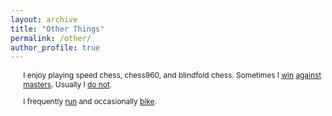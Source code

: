 ```yaml
---
layout: archive
title: "Other Things"
permalink: /other/
author_profile: true
---
```


<ul style="font-size: 0.85em;">I enjoy playing speed chess, chess960, and blindfold chess. Sometimes I <a href="https://www.chess.com/game/live/141619108836">win</a> <a href="https://www.chess.com/game/live/141495127186">against</a> <a href="https://www.chess.com/game/live/141841038570">masters</a>. Usually I <a href="https://www.chess.com/game/live/121385448827">do not</a>. 

I frequently <a href="https://www.strava.com/athletes/7136467">run</a> and occasionally <a href="https://www.strava.com/athletes/7136467">bike</a>. 
</url>